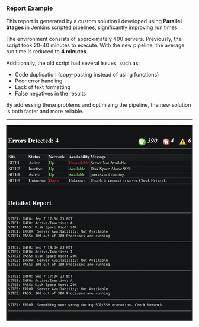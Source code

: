 <h3>Report Example</h3>
<p>This report is generated by a custom solution I developed using <strong>Parallel Stages</strong> in Jenkins scripted pipelines, significantly improving run times.</p>

<p>The environment consists of approximately 400 servers. Previously, the script took 20-40 minutes to execute. With the new pipeline, the average run time is reduced to <strong>4 minutes</strong>.</p>

<p>Additionally, the old script had several issues, such as:</p>
<ul>
  <li>Code duplication (copy-pasting instead of using functions)</li>
  <li>Poor error handling</li>
  <li>Lack of text formatting</li>
  <li>False negatives in the results</li>
</ul>

<p>By addressing these problems and optimizing the pipeline, the new solution is both faster and more reliable.</p>

<hr>
<img src="images/example_email.png" alt="Example Table" style="max-width: 100%; height: auto;">
